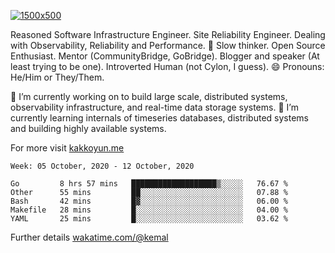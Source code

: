 [![1500x500](https://user-images.githubusercontent.com/536449/87228151-7d711200-c39f-11ea-9cd5-a511464c430f.jpeg "Kemal Akkoyun")](https://github.com/kakkoyun)

<!--
**kakkoyun/kakkoyun** is a ✨ _special_ ✨ repository because its `README.md` (this file) appears on your GitHub profile.

Here are some ideas to get you started:

- 🔭 I’m currently working on ...
- 🌱 I’m currently learning ...
- 👯 I’m looking to collaborate on ...
- 🤔 I’m looking for help with ...
- 💬 Ask me about ...
- 📫 How to reach me: ...
- 😄 Pronouns: ...
- ⚡ Fun fact: ...
-->



Reasoned Software Infrastructure Engineer. Site Reliability Engineer. Dealing with Observability, Reliability and Performance. 
🤔 Slow thinker. Open Source Enthusiast. Mentor (CommunityBridge, GoBridge). Blogger and speaker (At least trying to be one). 
Introverted Human (not Cylon, I guess). 😄 Pronouns: He/Him or They/Them.

🔭 I’m currently working on to build large scale, distributed systems, observability infrastructure, and real-time data storage systems.
🌱 I’m currently learning internals of timeseries databases, distributed systems and building highly available systems.

For more visit [kakkoyun.me](https://kakkoyun.me)

<!--START_SECTION:waka-->
```text
Week: 05 October, 2020 - 12 October, 2020

Go         8 hrs 57 mins   ███████████████████▒░░░░░   76.67 % 
Other      55 mins         ██░░░░░░░░░░░░░░░░░░░░░░░   07.88 % 
Bash       42 mins         █▓░░░░░░░░░░░░░░░░░░░░░░░   06.00 % 
Makefile   28 mins         █░░░░░░░░░░░░░░░░░░░░░░░░   04.00 % 
YAML       25 mins         █░░░░░░░░░░░░░░░░░░░░░░░░   03.62 % 
```
<!--END_SECTION:waka-->

Further details [wakatime.com/@kemal](https://wakatime.com/@kemal)
